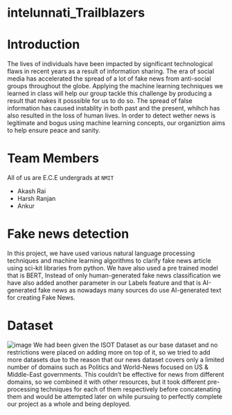 # intelunnati_Trailblazers

# Introduction
The lives of individuals have been impacted by significant technological flaws in recent years as a result of information sharing.
The era of social media has accelerated the spread of a lot of fake news from anti-social groups throughout the globe.
Applying the machine learning techniques we learned in class will help our group tackle this challenge by producing a result 
that makes it posssible for us to do so.
The spread of false information has caused instablity in both past and the present,
whihch has also resulted in the loss of human lives. In order to detect wether news is legitimate and bogus using machine learning concepts,
our organiztion aims to help ensure peace and sanity.

# Team Members
All of us are E.C.E undergrads at `NMIT`
- Akash Rai
- Harsh Ranjan
- Ankur

# Fake news detection
In this project, we have used various natural language processing techniques and machine learning algorithms
to clarify fake news article using sci-kit libraries from python. We have also used a pre trained model that is BERT,
Instead of only human-generated fake news classification we have also added another parameter in our Labels
feature and that is AI-generated fake news as nowadays many sources do use AI-generated text for creating Fake News.

# Dataset
![image](https://github.com/akashrai2003/intelunnati_Trailblazers/assets/134039081/c030c6fe-9645-4c7d-84af-fed91aa4692b)
We had been given the ISOT Dataset as our base dataset and no restrictions were placed on adding more on top of it, so we tried to add more datasets due to the reason that our news dataset covers only a limited number of domains such as Politics and World-News focused on US & Middle-East governments. This couldn’t be effective for news from different domains, so we combined it with other resources, but it took different pre-processing techniques for each of them respectively before concatenating them and would be attempted later on while pursuing to perfectly complete our project as a whole and being deployed.

